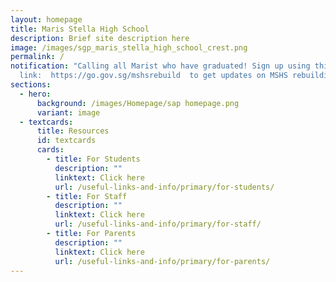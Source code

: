 ```yaml
---
layout: homepage
title: Maris Stella High School
description: Brief site description here
image: /images/sgp_maris_stella_high_school_crest.png
permalink: /
notification: "Calling all Marist who have graduated! Sign up using this
  link:  https://go.gov.sg/mshsrebuild  to get updates on MSHS rebuilding!"
sections:
  - hero:
      background: /images/Homepage/sap homepage.png
      variant: image
  - textcards:
      title: Resources
      id: textcards
      cards:
        - title: For Students
          description: ""
          linktext: Click here
          url: /useful-links-and-info/primary/for-students/
        - title: For Staff
          description: ""
          linktext: Click here
          url: /useful-links-and-info/primary/for-staff/
        - title: For Parents
          description: ""
          linktext: Click here
          url: /useful-links-and-info/primary/for-parents/
---
```

